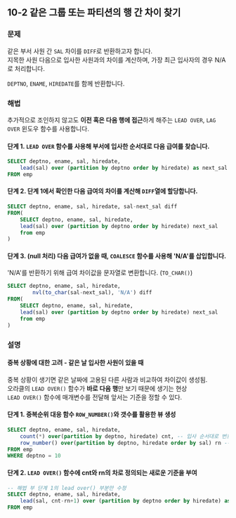 ## 10-2 같은 그룹 또는 파티션의 행 간 차이 찾기
### 문제
같은 부서 사원 간  `SAL` 차이를 `DIFF`로 반환하고자 합니다.  
지목한 사원 다음으로 입사한 사원과의 차이를 계산하며, 가장 최근 입사자의 경우 N/A로 처리합니다.  

`DEPTNO`, `ENAME`, `HIREDATE`를 함께 반환합니다.   

### 해법
추가적으로 조인하지 않고도 **이전 혹은 다음 행에 접근**하게 해주는 `LEAD OVER`, `LAG OVER` 윈도우 함수를 사용합니다.  

#### 단계 1. `LEAD OVER` 함수를 사용해 부서에 입사한 순서대로 다음 급여를 찾습니다.

```sql
SELECT deptno, ename, sal, hiredate,
    lead(sal) over (partition by deptno order by hiredate) as next_sal
FROM emp
```

#### 단계 2. 단계 1에서 확인한 다음 급여의 차이를 계산해 `DIFF`열에 할당합니다.

```sql
SELECT deptno, ename, sal, hiredate, sal-next_sal diff
FROM(
    SELECT deptno, ename, sal, hiredate, 
    lead(sal) over (partition by deptno order by hiredate) next_sal
    from emp
)
```  

#### 단계 3. (null 처리) 다음 급여가 없을 때, `COALESCE` 함수를 사용해 'N/A'를 삽입합니다.  
'N/A'를 반환하기 위해 급여 차이값을 문자열로 변환합니다. (`TO_CHAR()`)

```sql
SELECT deptno, ename, sal, hiredate, 
        nvl(to_char(sal-next_sal), 'N/A') diff
FROM(
    SELECT deptno, ename, sal, hiredate, 
    lead(sal) over (partition by deptno order by hiredate) next_sal
    from emp
)
```  
### 설명
#### 중복 상황에 대한 고려 - 같은 날 입사한 사원이 있을 때  
중복 상황이 생기면 같은 날짜에 고용된 다른 사람과 비교하여 차이값이 생성됨.  
오라클의 `LEAD OVER()` 함수가 **바로 다음 행**만 보기 때문에 생기는 현상  
`LEAD OVER()` 함수에 매개변수를 전달해 앞서는 기준을 정할 수 있다.  

#### 단계 1. 중복순위 대응 함수 `ROW_NUMBER()`와 갯수를 활용한 뷰 생성
```sql
SELECT deptno, ename, sal, hiredate, 
    count(*) over(partition by deptno, hiredate) cnt, -- 입사 순서대로 번호를 부여 (1, 2, 3 ...)
    row_number() over(partition by deptno, hiredate order by sal) rn -- 같은 날짜 (동순위) 이후 번호를 확인 
FROM emp
WHERE deptno = 10
```

#### 단계 2. `LEAD OVER()` 함수에 cnt와 rn의 차로 정의되는 새로운 기준을 부여
```sql
-- 해법 부 단계 1의 lead over() 부분만 수정
SELECT deptno, ename, sal, hiredate,
    lead(sal, cnt-rn+1) over (partition by deptno order by hiredate) as next_sal
FROM emp
```
